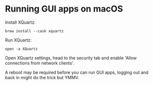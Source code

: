 # Running GUI apps on macOS

Install XQuartz:

```
brew install --cask xquartz
```

Run XQuartz:
```
open -a XQuartz
```
Open XQuartz settings, head to the security tab and enable 'Allow connections from network clients'.

A reboot may be required before you can run GUI apps, logging out and back in might do the trick but YMMV.